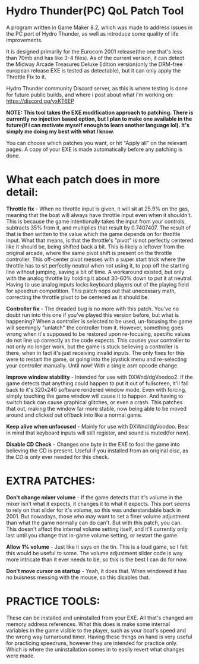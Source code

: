# Hydro Thunder(PC) QoL Patch Tool

A program written in Game Maker 8.2, which was made to address issues in the PC port of Hydro Thunder, as well as introduce some quality of life improvements.

It is designed primarily for the Eurocom 2001 release(the one that's less than 70mb and has like 3-4 files). As of the current verison, it can detect the Midway Arcade Treasures Deluxe Edition version(only the DRM-free european release EXE is tested as detectable), but it can only apply the Throttle Fix to it.

Hydro Thunder community Discord server, as this is where testing is done for future public builds, and where i post about what i'm working on: https://discord.gg/yxKT6EP

**NOTE: This tool takes the EXE modification approach to patching. There is currently no injection based option, but I plan to make one available in the future(if i can motivate myself enough to learn another language lol). It's simply me doing my best with what I know.**

You can choose which patches you want, or hit "Apply all" on the relevant pages. A copy of your EXE is made automatically before any patching is done.

# What each patch does in more detail:
**Throttle fix** - When no throttle input is given, it will sit at 25.9% on the gas, meaning that the boat will always have throttle input even when it shouldn't. This is because the game intentionally takes the input from your controls, subtracts 35% from it, and multiplies that result by 0.7407407. The result of that is then written to the value which the game depends on for throttle input. What that means, is that the throttle's "pivot" is not perfectly centered like it should be, being shifted back a bit. This is likely a leftover from the original arcade, where the same pivot shift is present on the throttle controller. This off-center pivot messes with a super start trick where the throttle has to sit perfectly neutral when not using it, to pop off the starting line without jumping, saving a bit of time. A workaround existed, but only with the analog throttle by holding it about 30-60% down to put it at neutral. Having to use analog inputs locks keyboard players out of the playing field for speedrun competition. This patch nops out that unecessary math, correcting the throttle pivot to be centered as it should be.

**Controller fix** - The dreaded bug is no more with this patch. You've no doubt run into this one if you've played this version before, but what is happening? When a controller is selected to be used, un-focusing the game will seemingly "unlatch" the controller from it. However, something goes wrong when it's supposed to be restored upon re-focusing, specific values do not line up correctly as the code expects. This causes your controller to not only no longer work, but the game is stuck believing a controller is there, when in fact it's just receiving invalid inputs. The only fixes for this were to restart the game, or going into the joystick menu and re-selecting your controller manually. Until now! With a single asm opcode change.

**Improve window stability** - Intended for use with DXWnd/dgVoodoo2. If the game detects that anything could happen to put it out of fullscreen, it'll fall back to it's 320x240 software rendered window mode. Even with forcing, simply touching the game window will cause it to happen. And having to switch back can cause graphical glitches, or even a crash. This patches that out, making the window far more stable, now being able to be moved around and clicked out of/back into like a normal game.

**Keep alive when unfocused** - Mainly for use with DXWnd/dgVoodoo. Bear in mind that keyboard inputs will still register, and sound is muted(for now).

**Disable CD Check** - Changes one byte in the EXE to fool the game into believing the CD is present. Useful if you installed from an original disc, as the CD is only ever needed for this check.


# EXTRA PATCHES:
**Don't change mixer volume** - If the game detects that it's volume in the mixer isn't what it expects, it changes it to what it expects. This port seems to rely on that slider for it's volume, so this was understandable back in 2001. But nowadays, those who may want to set a finer volume adjustment than what the game normally can do can't. But with this patch, you can. This doesn't affect the internal volume setting itself, and it'll currently only last until you change that in-game volume setting, or restart the game.

**Allow 1% volume** - Just like it says on the tin. This is a loud game, so I felt this would be useful to some. The volume adjustment slider code is way more intricate than it ever needs to be, so this is the best I can do for now.

**Don't move cursor on startup** - Yeah, it does that. When windowed it has no buisness messing with the mouse, so this disables that.

# PRACTICE TOOLS:
These can be installed and uninstalled from your EXE. All that's changed are memory address references.
What this does is make some internal variables in the game visible to the player, such as your boat's speed and the wrong way turnaround timer. Having these things on hand is very useful for practicing speedruns, however they are intended for practice only. Which is where the uninstallation comes in to easily revert what changes were made.
